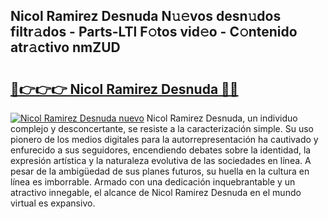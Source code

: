 ## Nicol Ramirez Desnuda N𝚞𝚎vos desn𝚞dos filtr𝚊dos - Parts-LTl F𝚘tos vid𝚎o - C𝚘ntenido atr𝚊ctivo nmZUD

# <h2><a href="http://mb18z1.tromn.icu/?c=Nicol+Ramirez+Desnuda">🔗👉👉👉 Nicol Ramirez Desnuda 🔗🔗</a></h2>

[![Nicol Ramirez Desnuda nuevo](https://i.imgur.com/pEAQMta.gif)](http://mb18z1.tromn.icu/?c=Nicol+Ramirez+Desnuda)
Nicol Ramirez Desnuda, un individuo complejo y desconcertante, se resiste a la caracterización simple. Su uso pionero de los medios digitales para la autorrepresentación ha cautivado y enfurecido a sus seguidores, encendiendo debates sobre la identidad, la expresión artística y la naturaleza evolutiva de las sociedades en línea. A pesar de la ambigüedad de sus planes futuros, su huella en la cultura en línea es imborrable. Armado con una dedicación inquebrantable y un atractivo innegable, el alcance de Nicol Ramirez Desnuda en el mundo virtual es expansivo.
